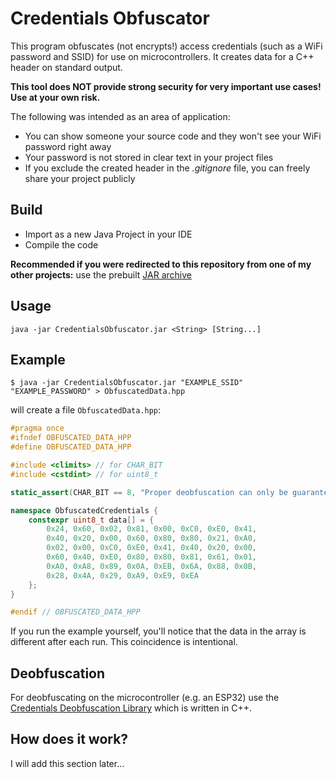 # Credentials Obfuscator
This program obfuscates (not encrypts!) access credentials (such as a WiFi password and SSID) for use on microcontrollers.
It creates data for a C++ header on standard output.

**This tool does NOT provide strong security for very important use cases! Use at your own risk.**

The following was intended as an area of application:

- You can show someone your source code and they won't see your WiFi password right away
- Your password is not stored in clear text in your project files
- If you exclude the created header in the *.gitignore* file, you can freely share your project publicly

## Build

- Import as a new Java Project in your IDE
- Compile the code

**Recommended if you were redirected to this repository from one of my other projects:**
use the prebuilt [JAR archive](https://github.com/execvpe/credentials-obfuscator/releases)

## Usage

```
java -jar CredentialsObfuscator.jar <String> [String...]
```

## Example

```
$ java -jar CredentialsObfuscator.jar "EXAMPLE_SSID" "EXAMPLE_PASSWORD" > ObfuscatedData.hpp
```
will create a file ```ObfuscatedData.hpp```:
```cpp
#pragma once
#ifndef OBFUSCATED_DATA_HPP
#define OBFUSCATED_DATA_HPP

#include <climits> // for CHAR_BIT
#include <cstdint> // for uint8_t

static_assert(CHAR_BIT == 8, "Proper deobfuscation can only be guaranteed with 8-bit characters!");

namespace ObfuscatedCredentials {
	constexpr uint8_t data[] = {
		0x24, 0x60, 0x02, 0x81, 0x00, 0xC0, 0xE0, 0x41,
		0x40, 0x20, 0x00, 0x60, 0x80, 0x80, 0x21, 0xA0,
		0x02, 0x00, 0xC0, 0xE0, 0x41, 0x40, 0x20, 0x00,
		0x60, 0x40, 0xE0, 0x80, 0x80, 0x81, 0x61, 0x01,
		0xA0, 0xA8, 0x89, 0x0A, 0xEB, 0x6A, 0x88, 0x0B,
		0x28, 0x4A, 0x29, 0xA9, 0xE9, 0xEA
	};
}

#endif // OBFUSCATED_DATA_HPP


```
If you run the example yourself, you'll notice that the data in the array is different after each run. This coincidence is intentional.

## Deobfuscation

For deobfuscating on the microcontroller (e.g. an ESP32) use the
[Credentials Deobfuscation Library](https://github.com/execvpe/credentials-deobfuscating-lib) which is written in C++.

## How does it work?

I will add this section later...
